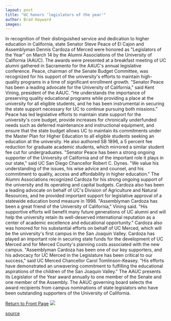 ```yaml
---
layout: post
title: "UC honors 'legislators of the year'"
author: Brad Hayward
images:
---
```


In recognition of their distinguished service and dedication to higher education in California, state Senator Steve Peace of El Cajon and Assemblyman Dennis Cardoza of Merced were honored as "Legislators of the Year" on March 14 by the Alumni Associations of the University of California (AAUC). The awards were presented at a breakfast meeting of UC alumni gathered in Sacramento for the AAUC's annual legislative conference. Peace, chairman of the Senate Budget Committee, was recognized for his support of the university's efforts to maintain high-quality programs in a time of significant enrollment growth. "Senator Peace has been a leading advocate for the University of California," said Kent Vining, president of the AAUC. "He understands the importance of preserving quality educational programs while providing a place at the university for all eligible students, and he has been instrumental in securing the state support necessary for UC to continue pursuing both missions." Peace has led legislative efforts to maintain state support for the university's core budget, provide increases for chronically underfunded needs such as deferred maintenance and instructional equipment, and ensure that the state budget allows UC to maintain its commitments under the Master Plan for Higher Education to all eligible students seeking an education at the university. He also authored SB 1896, a 5 percent fee reduction for graduate academic students, which mirrored a similar student fee cut for undergraduates. "Senator Peace has been a strong ongoing supporter of the University of California and of the important role it plays in our state," said UC San Diego Chancellor Robert C. Dynes. "We value his understanding of the issues, his wise advice and counsel, and his commitment to quality, access and affordability in higher education." The Alumni Associations recognized Cardoza for his strong ongoing support of the university and its operating and capital budgets. Cardoza also has been a leading advocate on behalf of UC's Division of Agriculture and Natural Resources, and he provided important support for legislative approval of a statewide education bond measure in 1998. "Assemblyman Cardoza has been a great friend of the University of California," Vining said. "His supportive efforts will benefit many future generations of UC alumni and will help the university retain its well-deserved international reputation as a center of academic excellence and educational opportunity." Cardoza also was honored for his substantial efforts on behalf of UC Merced, which will be the university's first campus in the San Joaquin Valley. Cardoza has played an important role in securing state funds for the development of UC Merced and for Merced County's planning costs associated with the new campus. "Assemblyman Cardoza has been one of our key supporters, and his advocacy for UC Merced in the Legislature has been critical to our success," said UC Merced Chancellor Carol Tomlinson-Keasey. "His efforts have demonstrated an unwavering commitment to fulfilling the educational aspirations of the children of the San Joaquin Valley." The AAUC presents its Legislator of the Year award annually to one member of the Senate and one member of the Assembly. The AAUC governing board selects the award recipients from campus nominations of state legislators who have been outstanding supporters of the University of California.

[Return to Front Page][1] ![ ][2]

[1]: ../../index.html
[2]: ../../images/trans.gif

[source](http://www1.ucsc.edu/currents/99-00/03-20/legi.html "Permalink to legi")
